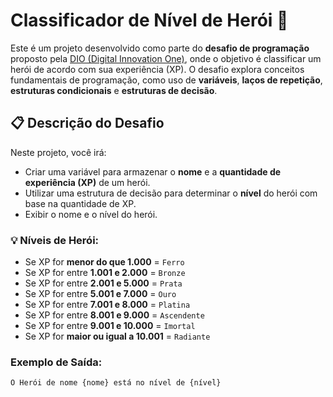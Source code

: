 # Classificador de Nível de Herói 🚀

Este é um projeto desenvolvido como parte do **desafio de programação** proposto pela [DIO (Digital Innovation One)](https://web.dio.me), onde o objetivo é classificar um herói de acordo com sua experiência (XP). O desafio explora conceitos fundamentais de programação, como uso de **variáveis**, **laços de repetição**, **estruturas condicionais** e **estruturas de decisão**.

## 📋 Descrição do Desafio

Neste projeto, você irá:

- Criar uma variável para armazenar o **nome** e a **quantidade de experiência (XP)** de um herói.
- Utilizar uma estrutura de decisão para determinar o **nível** do herói com base na quantidade de XP.
- Exibir o nome e o nível do herói.

### 💡 Níveis de Herói:

- Se XP for **menor do que 1.000** = `Ferro`
- Se XP for entre **1.001 e 2.000** = `Bronze`
- Se XP for entre **2.001 e 5.000** = `Prata`
- Se XP for entre **5.001 e 7.000** = `Ouro`
- Se XP for entre **7.001 e 8.000** = `Platina`
- Se XP for entre **8.001 e 9.000** = `Ascendente`
- Se XP for entre **9.001 e 10.000** = `Imortal`
- Se XP for **maior ou igual a 10.001** = `Radiante`

### Exemplo de Saída:

```bash
O Herói de nome {nome} está no nível de {nível}
